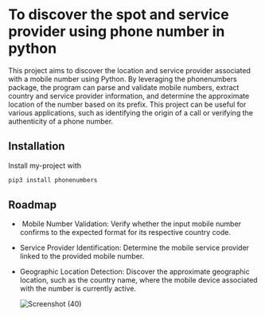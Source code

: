 
# To discover the spot and service provider using phone number in python

This project aims to discover the location and service provider associated with a mobile number using Python. By leveraging the phonenumbers package, the program can parse and validate mobile numbers, extract country and service provider information, and determine the approximate location of the number based on its prefix. This project can be useful for various applications, such as identifying the origin of a call or verifying the authenticity of a phone number.














## Installation

Install my-project with 

```bash
pip3 install phonenumbers
```
    
## Roadmap

-  Mobile Number Validation:
                    Verify whether the input mobile number confirms to the expected format for its respective country code.
                    
-  Service Provider Identification: 
                     Determine the mobile service provider linked to the provided mobile number.

-  Geographic Location Detection:
                    Discover the approximate geographic location, such as the country name, where the mobile device associated with the number is currently active.

   ![Screenshot (40)](https://github.com/saranyaslm/To_discover_spot_and_serviceprovider/assets/159869274/b8300ba1-d6c1-4de1-9694-c8d7a73ee5eb)

